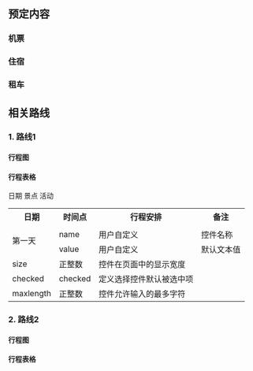 ## 预定内容  
### 机票  
### 住宿  
### 租车  
## 相关路线
### 1. 路线1  
#### 行程图  
#### 行程表格  
日期 景点 活动  
<table>
	<tr>
	    <th>日期</th>
	    <th>时间点</th>
	    <th>行程安排</th>  
	    <th>备注</th>  
	</tr >
	<tr >
	    <td rowspan="3">第一天</td>
	    <td> </td>
	    <td> </td>  
	    <td> </td>
	</tr>
	<tr>
	    <td >name</td>
	    <td>用户自定义</td>
	    <td>控件名称</td>
	</tr>
	<tr>
	    <td >value</td>
	    <td >用户自定义</td>
	    <td >默认文本值</td>
	</tr>
	<tr>
	    <td >size</td>
	    <td >正整数</td>
	    <td >控件在页面中的显示宽度</td>
	</tr>
	<tr>
	    <td >checked</td>
	    <td >checked</td>
	    <td >定义选择控件默认被选中项</td>
	</tr>
	<tr>
	    <td >maxlength</td>
	    <td >正整数</td>
	    <td >控件允许输入的最多字符</td>
	</tr>
</table>  

### 2. 路线2  
#### 行程图
#### 行程表格
